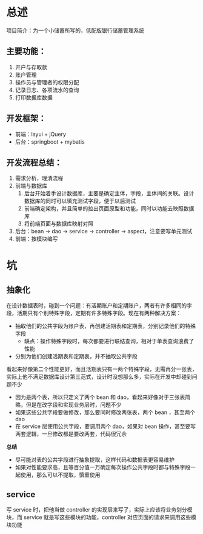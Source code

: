 # 总述

项目简介：为一个小储蓄所写的，低配版银行储蓄管理系统

## 主要功能：
1. 开户与存取款
2. 账户管理
3. 操作员与管理者的权限分配
4. 记录日志、各项流水的查询
5. 打印数据库数据

## 开发框架：
- 前端：layui + jQuery
- 后台：springboot + mybatis

## 开发流程总结：
1. 需求分析，理清流程
2. 前端与数据库
    1. 后台开始着手设计数据库，主要是确定主体，字段，主体间的关联。设计数据库的同时可以填充测试字段，便于以后测试
    2. 前端确定架构，并且简单的拉出页面原型和功能，同时以功能去映照数据库
    3. 将前端页面与数据库映射对照
3. 后台：bean -> dao -> service -> controller -> aspect，注意要写单元测试
4. 前端：按模块编写


# 坑
## 抽象化
在设计数据表时，碰到一个问题：有活期账户和定期账户，两者有许多相同的字段，活期只有个别特殊字段，定期有许多特殊字段。现在有两种解决方案：

- 抽取他们的公共字段为账户表，再创建活期表和定期表，分别记录他们的特殊字段
    - 缺点：操作特殊字段时，每次都要进行联结查询，相对于单表查询浪费了性能
- 分别为他们创建活期表和定期表，并不抽取公共字段

看起来好像第二个性能更好，而且活期表只有一两个特殊字段，无需再分一张表，实际上他不满足数据库设计第三范式，设计时没想那么多，实际在开发中却碰到问题不少

- 因为是两个表，所以只定义了两个 bean 和 dao，看起来好像对于三张表简略，但是在改字段和实现业务层时，问题不少
- 如果这些公共字段要做修改，那么要同时修改两张表，两个 bean ，甚至两个 dao
- 在 service 层使用公共字段，要调用两个 dao，如果对 bean 操作，甚至要写两套逻辑，一旦修改都是要改两套，代码很冗余

**总结**
- 尽可能对表的公共字段进行抽象提取，这样代码和数据表更容易维护
- 如果对性能要求高，且等百分值一万确定每次操作公共字段时都与特殊字段一起使用，那么可以不提取，慎重使用

## service
写 service 时，把他当做 controller 的实现层来写了，实际上应该将业务划分模块，而 service 就是写这些模块的功能，controller 对应页面的请求来调用这些模块功能